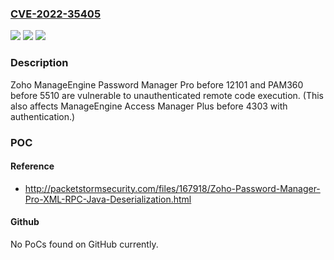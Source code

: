 ### [CVE-2022-35405](https://cve.mitre.org/cgi-bin/cvename.cgi?name=CVE-2022-35405)
![](https://img.shields.io/static/v1?label=Product&message=n%2Fa&color=blue)
![](https://img.shields.io/static/v1?label=Version&message=n%2Fa&color=blue)
![](https://img.shields.io/static/v1?label=Vulnerability&message=n%2Fa&color=brighgreen)

### Description

Zoho ManageEngine Password Manager Pro before 12101 and PAM360 before 5510 are vulnerable to unauthenticated remote code execution. (This also affects ManageEngine Access Manager Plus before 4303 with authentication.)

### POC

#### Reference
- http://packetstormsecurity.com/files/167918/Zoho-Password-Manager-Pro-XML-RPC-Java-Deserialization.html

#### Github
No PoCs found on GitHub currently.

